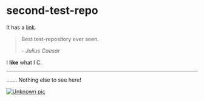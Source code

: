 # second-test-repo

It has a [link](https://www.github.com/RayMacBart/test-repository).

> Best test-repository ever seen.
> 
> *- Julius Caesar*

I **like** what I C.

*****
.......
Nothing else to see here!

[![Unknown pic](https://drive.google.com/uc?id=12mSnPuN_X8ukh3LK4kW656emfFSN3vcO)](https://github.com/RayMacBart)

